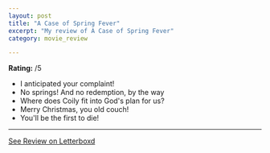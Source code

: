 ```yaml
---
layout: post
title: "A Case of Spring Fever"
excerpt: "My review of A Case of Spring Fever"
category: movie_review

---
```


**Rating:** /5

* I anticipated your complaint!
* No springs! And no redemption, by the way
* Where does Coily fit into God's plan for us?
* Merry Christmas, you old couch!
* You'll be the first to die!

<hr>

[See Review on Letterboxd](https://boxd.it/6gs5oF)
